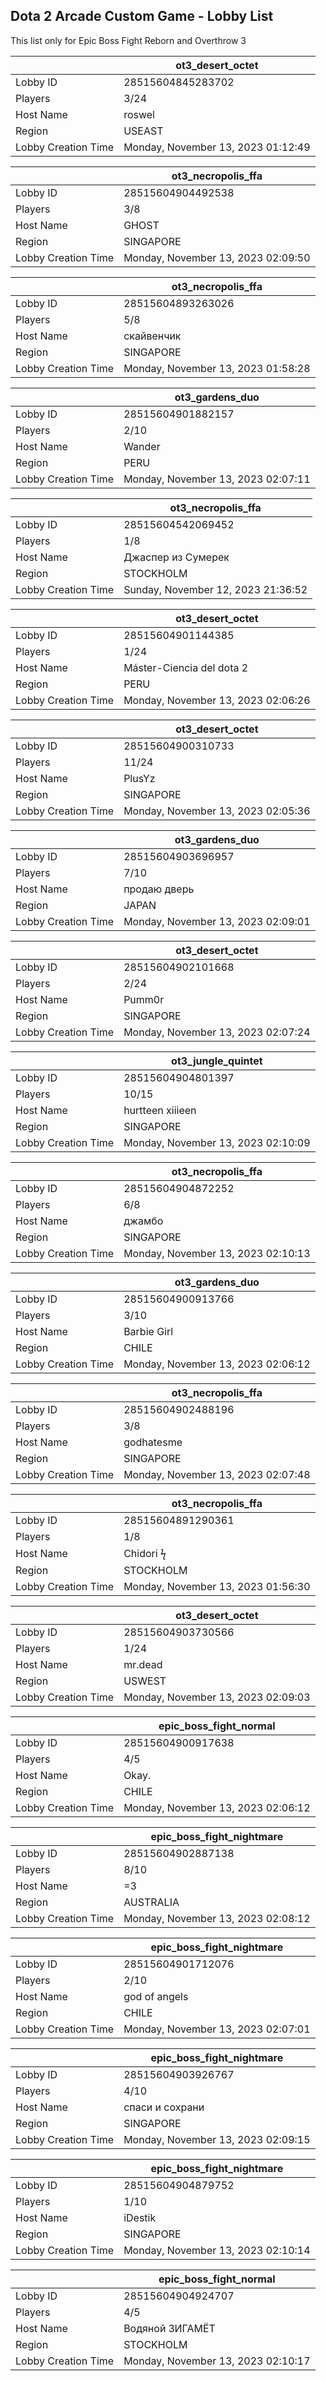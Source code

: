 ## Dota 2 Arcade Custom Game - Lobby List

This list only for Epic Boss Fight Reborn and Overthrow 3

|  | ot3_desert_octet |
| ------ | ------ |
| Lobby ID | 28515604845283702 |
| Players | 3/24 |
| Host Name | roswel |
| Region | USEAST |
| Lobby Creation Time | Monday, November 13, 2023 01:12:49 |


|  | ot3_necropolis_ffa |
| ------ | ------ |
| Lobby ID | 28515604904492538 |
| Players | 3/8 |
| Host Name | GHOST |
| Region | SINGAPORE |
| Lobby Creation Time | Monday, November 13, 2023 02:09:50 |


|  | ot3_necropolis_ffa |
| ------ | ------ |
| Lobby ID | 28515604893263026 |
| Players | 5/8 |
| Host Name | скайвенчик |
| Region | SINGAPORE |
| Lobby Creation Time | Monday, November 13, 2023 01:58:28 |


|  | ot3_gardens_duo |
| ------ | ------ |
| Lobby ID | 28515604901882157 |
| Players | 2/10 |
| Host Name | Wander |
| Region | PERU |
| Lobby Creation Time | Monday, November 13, 2023 02:07:11 |


|  | ot3_necropolis_ffa |
| ------ | ------ |
| Lobby ID | 28515604542069452 |
| Players | 1/8 |
| Host Name | Джаспер из Сумерек |
| Region | STOCKHOLM |
| Lobby Creation Time | Sunday, November 12, 2023 21:36:52 |


|  | ot3_desert_octet |
| ------ | ------ |
| Lobby ID | 28515604901144385 |
| Players | 1/24 |
| Host Name | Máster-Ciencia del dota 2 |
| Region | PERU |
| Lobby Creation Time | Monday, November 13, 2023 02:06:26 |


|  | ot3_desert_octet |
| ------ | ------ |
| Lobby ID | 28515604900310733 |
| Players | 11/24 |
| Host Name | PlusYz |
| Region | SINGAPORE |
| Lobby Creation Time | Monday, November 13, 2023 02:05:36 |


|  | ot3_gardens_duo |
| ------ | ------ |
| Lobby ID | 28515604903696957 |
| Players | 7/10 |
| Host Name | продаю дверь |
| Region | JAPAN |
| Lobby Creation Time | Monday, November 13, 2023 02:09:01 |


|  | ot3_desert_octet |
| ------ | ------ |
| Lobby ID | 28515604902101668 |
| Players | 2/24 |
| Host Name | Pumm0r |
| Region | SINGAPORE |
| Lobby Creation Time | Monday, November 13, 2023 02:07:24 |


|  | ot3_jungle_quintet |
| ------ | ------ |
| Lobby ID | 28515604904801397 |
| Players | 10/15 |
| Host Name | hurtteen xiiieen |
| Region | SINGAPORE |
| Lobby Creation Time | Monday, November 13, 2023 02:10:09 |


|  | ot3_necropolis_ffa |
| ------ | ------ |
| Lobby ID | 28515604904872252 |
| Players | 6/8 |
| Host Name | джамбо |
| Region | SINGAPORE |
| Lobby Creation Time | Monday, November 13, 2023 02:10:13 |


|  | ot3_gardens_duo |
| ------ | ------ |
| Lobby ID | 28515604900913766 |
| Players | 3/10 |
| Host Name | Barbie Girl |
| Region | CHILE |
| Lobby Creation Time | Monday, November 13, 2023 02:06:12 |


|  | ot3_necropolis_ffa |
| ------ | ------ |
| Lobby ID | 28515604902488196 |
| Players | 3/8 |
| Host Name | godhatesme |
| Region | SINGAPORE |
| Lobby Creation Time | Monday, November 13, 2023 02:07:48 |


|  | ot3_necropolis_ffa |
| ------ | ------ |
| Lobby ID | 28515604891290361 |
| Players | 1/8 |
| Host Name | Chidori ϟ |
| Region | STOCKHOLM |
| Lobby Creation Time | Monday, November 13, 2023 01:56:30 |


|  | ot3_desert_octet |
| ------ | ------ |
| Lobby ID | 28515604903730566 |
| Players | 1/24 |
| Host Name | mr.dead |
| Region | USWEST |
| Lobby Creation Time | Monday, November 13, 2023 02:09:03 |


|  | epic_boss_fight_normal |
| ------ | ------ |
| Lobby ID | 28515604900917638 |
| Players | 4/5 |
| Host Name | Okay. |
| Region | CHILE |
| Lobby Creation Time | Monday, November 13, 2023 02:06:12 |


|  | epic_boss_fight_nightmare |
| ------ | ------ |
| Lobby ID | 28515604902887138 |
| Players | 8/10 |
| Host Name | =3 |
| Region | AUSTRALIA |
| Lobby Creation Time | Monday, November 13, 2023 02:08:12 |


|  | epic_boss_fight_nightmare |
| ------ | ------ |
| Lobby ID | 28515604901712076 |
| Players | 2/10 |
| Host Name | god of angels |
| Region | CHILE |
| Lobby Creation Time | Monday, November 13, 2023 02:07:01 |


|  | epic_boss_fight_nightmare |
| ------ | ------ |
| Lobby ID | 28515604903926767 |
| Players | 4/10 |
| Host Name | спаси и сохрани |
| Region | SINGAPORE |
| Lobby Creation Time | Monday, November 13, 2023 02:09:15 |


|  | epic_boss_fight_nightmare |
| ------ | ------ |
| Lobby ID | 28515604904879752 |
| Players | 1/10 |
| Host Name | iDestik |
| Region | SINGAPORE |
| Lobby Creation Time | Monday, November 13, 2023 02:10:14 |


|  | epic_boss_fight_normal |
| ------ | ------ |
| Lobby ID | 28515604904924707 |
| Players | 4/5 |
| Host Name | Водяной ЗИГАМЁТ |
| Region | STOCKHOLM |
| Lobby Creation Time | Monday, November 13, 2023 02:10:17 |


